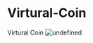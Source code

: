 # Virtural-Coin
Virtural Coin
<img alt="undefined" src="https://camo.githubusercontent.com/51f094ee5e2665a5b8ace34ce79a7e84a20ca8c8607d9418050948b03950df32/68747470733a2f2f696d672e736869656c64732e696f2f6769746875622f646f776e6c6f6164732f476974537175617265642f656465782d75692f746f74616c2e7376673f7374796c653d706f706f7574" data-canonical-src="https://img.shields.io/github/downloads/GitSquared/edex-ui/total.svg?style=popout" style="max-width:100%;">
